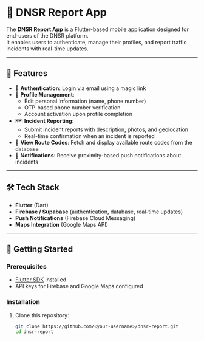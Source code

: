 # 🚦 DNSR Report App

The **DNSR Report App** is a Flutter-based mobile application designed for end-users of the DNSR platform.  
It enables users to authenticate, manage their profiles, and report traffic incidents with real-time updates.

---

## 📌 Features
- 🔐 **Authentication**: Login via email using a magic link  
- 🙍 **Profile Management**:  
  - Edit personal information (name, phone number)  
  - OTP-based phone number verification  
  - Account activation upon profile completion  
- 🗺️ **Incident Reporting**:  
  - Submit incident reports with description, photos, and geolocation  
  - Real-time confirmation when an incident is reported  
- 📍 **View Route Codes**: Fetch and display available route codes from the database  
- 🔔 **Notifications**: Receive proximity-based push notifications about incidents  

---

## 🛠️ Tech Stack
- **Flutter** (Dart)  
- **Firebase / Supabase** (authentication, database, real-time updates)  
- **Push Notifications** (Firebase Cloud Messaging)  
- **Maps Integration** (Google Maps API)  

---

## 🚀 Getting Started

### Prerequisites
- [Flutter SDK](https://flutter.dev/docs/get-started/install) installed  
- API keys for Firebase and Google Maps configured  

### Installation
1. Clone this repository:  
   ```bash
   git clone https://github.com/<your-username>/dnsr-report.git
   cd dnsr-report

